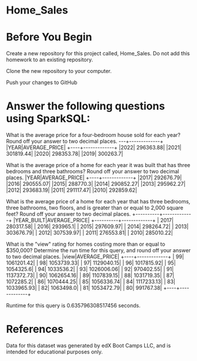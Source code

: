 # Home_Sales


# Before You Begin

Create a new repository for this project called, Home_Sales. Do not add this homework to an existing repository.

Clone the new repository to your computer.

Push your changes to GitHub

# Answer the following questions using SparkSQL:

What is the average price for a four-bedroom house sold for each year? Round off your answer to two decimal places.
---+-------------+
|YEAR|AVERAGE_PRICE|
+----+-------------+
|2022|    296363.88|
|2021|    301819.44|
|2020|    298353.78|
|2019|     300263.7|

What is the average price of a home for each year it was built that has three bedrooms and three bathrooms? Round off your answer to two decimal places.
|YEAR|AVERAGE_PRICE|
+----+-------------+
|2017|    292676.79|
|2016|    290555.07|
|2015|     288770.3|
|2014|    290852.27|
|2013|    295962.27|
|2012|    293683.19|
|2011|    291117.47|
|2010|    292859.62|

What is the average price of a home for each year that has three bedrooms, three bathrooms, two floors, and is greater than or equal to 2,000 square feet? Round off your answer to two decimal places.
+----------+-------------+
|YEAR_BUILT|AVERAGE_PRICE|
+----------+-------------+
|      2017|    280317.58|
|      2016|     293965.1|
|      2015|    297609.97|
|      2014|    298264.72|
|      2013|    303676.79|
|      2012|    307539.97|
|      2011|    276553.81|
|      2010|    285010.22|

What is the "view" rating for homes costing more than or equal to $350,000? Determine the run time for this query, and round off your answer to two decimal places.
|view|AVERAGE_PRICE|
+----+-------------+
|  99|   1061201.42|
|  98|   1053739.33|
|  97|   1129040.15|
|  96|   1017815.92|
|  95|    1054325.6|
|  94|    1033536.2|
|  93|   1026006.06|
|  92|    970402.55|
|  91|   1137372.73|
|  90|   1062654.16|
|  89|   1107839.15|
|  88|   1031719.35|
|  87|    1072285.2|
|  86|   1070444.25|
|  85|   1056336.74|
|  84|   1117233.13|
|  83|   1033965.93|
|  82|    1063498.0|
|  81|   1053472.79|
|  80|    991767.38|
+----+-------------+
 
 Runtime for this query is  0.635796308517456 seconds.


# References
Data for this dataset was generated by edX Boot Camps LLC, and is intended for educational purposes only.

